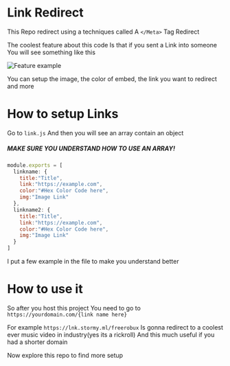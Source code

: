 # Link Redirect

This Repo redirect using a techniques called
A `</Meta>` Tag Redirect

The coolest feature about this code
Is that if you sent a Link into someone
You will see something like this

![Feature example](https://cdn.discordapp.com/attachments/721978175151669259/1038326475973197854/Screenshot_2022_1105_133822.jpg)

You can setup the image, the color of embed, 
the link you want to redirect and more

# How to setup Links

Go to `link.js`
And then you will see an array contain
an object

##### MAKE SURE YOU UNDERSTAND HOW TO USE AN ARRAY!

```js
module.exports = [
  linkname: {
    title:"Title", 
    link:"https://example.com",
    color:"#Hex Color Code here", 
    img:"Image Link" 
  }, 
  linkname2: {
    title:"Title", 
    link:"https://example.com",
    color:"#Hex Color Code here", 
    img:"Image Link" 
  } 
] 
```

I put a few example in the file to make you
understand better

# How to use it

So after you host this project
You need to go to `https://yourdomain.com/{link name here}`

For example
`https://lnk.stormy.ml/freerobux`
Is gonna redirect to a coolest ever music
video in industry(yes its a rickroll) 
And this much useful if you had a shorter domain

Now explore this repo to find more setup
